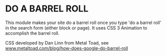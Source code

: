 DO A BARREL ROLL
================

This module makes your site do a barrel roll once you type 'do a barrel roll' in the search form (either block or page). It uses CSS 3 Animation to accomplish the barrel roll.

CSS developed by Dan Linn from Metal Toad, see www.metaltoad.com/blog/how-does-google-do-barrel-roll
